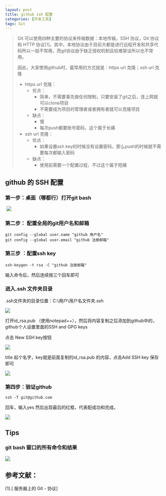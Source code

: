```yaml
---
layout: post
title: github ssh 配置
categories: [开发工具]
tags: Git
---
```


> Git 可以使用四种主要的协议来传输数据：本地传输，SSH 协议，Git 协议和 HTTP 协议[1]。其中，本地协议由于目前大都是进行远程开发和共享代码所以一般不常用，而git协议由于缺乏授权机制且较难架设所以也不常用。
>
> 因此，大家使用github时，最常用的方式就是：https url 克隆；ssh url 克隆
>
> - https url 克隆：
>   - 优点：
>     - 简单，不需要事先做任何限制，只要安装了git之后，连上网就可以clone项目
>     - 不需要成为项目的管理者或者拥有者就可以克隆项目
>   - 缺点：
>     - 慢
>     - 每次push都要账号密码，这个属于长痛
> - ssh url 克隆：
>   - 优点：
>     - 如果设置ssh key的时候没有设置密码，那么push的时候就不需要每次都输入密码
>   - 缺点：
>     - 使用前需要一个配置过程，不过这个属于短痛

## github 的 SSH 配置

### 第一步：桌面（哪都行）打开git bash

​	![](https://ws1.sinaimg.cn/large/9cd40bd3gy1g6nvgv7d1bj20ds0eqdlc.jpg)

### 第二步：  配置全局的git用户名和邮箱

```properties
git config --global user.name "github 用户名"
git config --global user.email "github 注册邮箱" 
```

### 第三步 ：配置ssh key

```properties
ssh-keygen -t rsa -C "github 注册邮箱"
```

输入命令后，然后连续按三个回车即可

### 进入.ssh 文件夹目录

.ssh文件夹的目录位置：C:\用户\用户名文件夹\.ssh

![](https://ws1.sinaimg.cn/large/9cd40bd3gy1g6nvpdqb09j20hp05jt8y.jpg)

打开id_rsa.pub （使用notepad++），然后将内容复制之后添加到github中的，github个人设置里面的SSH and GPG keys

点击 New SSH key按钮

![](https://ws1.sinaimg.cn/large/9cd40bd3gy1g6pqwsobyjj20ug09cq3m.jpg)

title 起个名字，key就是前面复制的id_rsa.pub 的内容，点击Add SSH key 保存即可

![](https://ws1.sinaimg.cn/large/9cd40bd3gy1g6pqwxfl91j20x10czq3g.jpg)

### 第四步：验证github

```
ssh -T git@github.com
```

回车，输入yes 然后出现最后的红框，代表配成功和完成。

![](https://ws1.sinaimg.cn/large/9cd40bd3gy1g6pqwytqxfj20pt06374p.jpg)

## Tips 

### git bash 窗口的所有命令和结果

![](https://ws1.sinaimg.cn/large/9cd40bd3gy1g6nvnjclb8j20qw0o1tav.jpg)

## 参考文献：

[1].[ 服务器上的 Git - 协议]